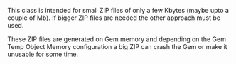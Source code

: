 This class is intended for small ZIP files of only a few Kbytes (maybe upto a couple of Mb).
If bigger ZIP files are needed the other approach must be used.

These ZIP files are generated on Gem memory and depending on the Gem Temp Object Memory configuration a big ZIP can crash the Gem or make it unusable for some time.